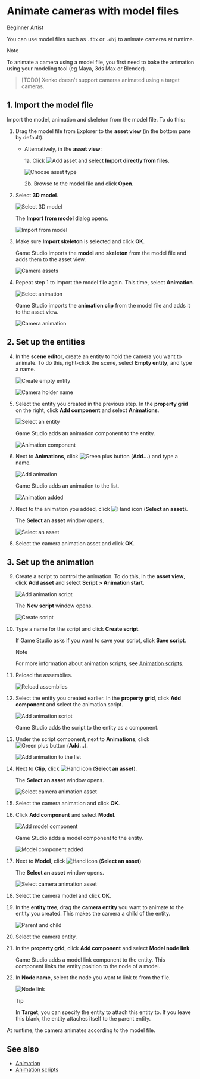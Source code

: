 # Animate cameras with model files

<span class="label label-doc-level">Beginner</span>
<span class="label label-doc-audience">Artist</span>

You can use model files such as `.fbx` or `.obj` to animate cameras at runtime.

>[!Note]
>To animate a camera using a model file, you first need to bake the animation using your modeling tool (eg Maya, 3ds Max or Blender).

>[TODO] Xenko doesn't support cameras animated using a target cameras.

## 1. Import the model file

Import the model, animation and skeleton from the model file. To do this: 

1. Drag the model file from Explorer to the **asset view** (in the bottom pane by default).

    * Alternatively, in the **asset view**: 

        1a. Click ![Add asset](../../animation/media/create-and-add-assets-add-new-asset-button.png) and select **Import directly from files**.
    
        ![Choose asset type](../../animation/media/create-and-add-assets-add-new1.png)

        2b. Browse to the model file and click **Open**.

2. Select **3D model**.

    ![Select 3D model](media/select-3d-model.png)

    The **Import from model** dialog opens.

    ![Import from model](media/import-model-dialog.png)

2. Make sure **Import skeleton** is selected and click **OK**.

    Game Studio imports the **model** and **skeleton** from the model file and adds them to the asset view.

    ![Camera assets](media/camera-assets.png)

3. Repeat step 1 to import the model file again. This time, select **Animation**.

    ![Select animation](media/select-animation.png)

    Game Studio imports the **animation clip** from the model file and adds it to the asset view.

    ![Camera animation](media/camera-animation-asset.png)

## 2. Set up the entities

4. In the **scene editor**, create an entity to hold the camera you want to animate. To do this, right-click the scene, select **Empty entity**, and type a name.

    ![Create empty entity](../../ui/media/create-empty-entity.png)

    ![Camera holder name](media/add-camera-holder.png)

5. Select the entity you created in the previous step. In the **property grid** on the right, click **Add component** and select **Animations**.

    ![Select an entity](media/select-animation-component.png)

    Game Studio adds an animation component to the entity.

    ![Animation component](media/animation-component-added.png)

6. Next to **Animations**, click ![Green plus button](~/manual/game-studio/media/green-plus-icon.png) (**Add...**) and type a name.

    ![Add animation](media/animation-name.png)

    Game Studio adds an animation to the list.

    ![Animation added](media/animation-added.png)

7. Next to the animation you added, click ![Hand icon](~/manual/game-studio/media/hand-icon.png) (**Select an asset**).

    The **Select an asset** window opens.

    ![Select an asset](media/select-an-asset.png)

8. Select the camera animation asset and click **OK**.

## 3. Set up the animation

9. Create a script to control the animation. To do this, in the **asset view**, click **Add asset** and select **Script > Animation start**.

    ![Add animation script](media/select-animation-script.png)

    The **New script** window opens.

    ![Create script](../../animation/media/name-animation-script.png)

10. Type a name for the script and click **Create script**.

    If Game Studio asks if you want to save your script, click **Save script**.

    >[!Note]
    >For more information about animation scripts, see [Animation scripts](../../animation/animation-scripts.md).

11. Reload the assemblies.

    ![Reload assemblies](../../platforms/media/reload-assemblies.png)

12. Select the entity you created earlier. In the **property grid**, click **Add component** and select the animation script.

    ![Add animation script](media/add-animation-script.png)

    Game Studio adds the script to the entity as a component.

13. Under the script component, next to **Animations**, click ![Green plus button](~/manual/game-studio/media/green-plus-icon.png) (**Add...**).

    ![Add animation to the list](../../animation/media/add-animation-to-list.png)

14. Next to **Clip**, click ![Hand icon](~/manual/game-studio/media/hand-icon.png) (**Select an asset**).

    The **Select an asset** window opens.

    ![Select camera animation asset](media/select-camera-animation-asset.png)

15. Select the camera animation and click **OK**.

16. Click **Add component** and select **Model**.

    ![Add model component](media/add-model-component.png)

    Game Studio adds a model component to the entity.

    ![Model component added](media/model-component-added.png)

17. Next to **Model**, click ![Hand icon](~/manual/game-studio/media/hand-icon.png) (**Select an asset**)
    
    The **Select an asset** window opens. 

    ![Select camera animation asset](media/select-model-asset.png)

18. Select the camera model and click **OK**.

19. In the **entity tree**, drag the **camera entity** you want to animate to the entity you created. This makes the camera a child of the entity.

    ![Parent and child](media/parent-and-child.png)

20. Select the camera entity.

21. In the **property grid**, click **Add component** and select **Model node link**.

    Game Studio adds a model link component to the entity. This component links the entity position to the node of a model.

22. In **Node name**, select the node you want to link to from the file.

    ![Node link](media/select-node.png)

    >[!Tip]
    >In **Target**, you can specify the entity to attach this entity to. If you leave this blank, the entity attaches itself to the parent entity.

At runtime, the camera animates according to the model file.

## See also

* [Animation](../../animation/index.md)
* [Animation scripts](../../animation/animation-scripts.md)